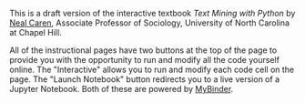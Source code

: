 This is a draft version of the interactive textbook *Text Mining with Python* by [Neal Caren](mailto:neal.caren@gmail.com), Associate Professor of Sociology, University of North Carolina at Chapel Hill.



All of the instructional pages have two buttons at the top of the page to provide you with the opportunity  to run and modify all the code yourself online. The "Interactive" allows you to run and modify  each code cell on the page. The "Launch Notebook" button redirects you to a live version of a Jupyter Notebook. Both of these are powered by [MyBinder](https://mybinder.org).  
